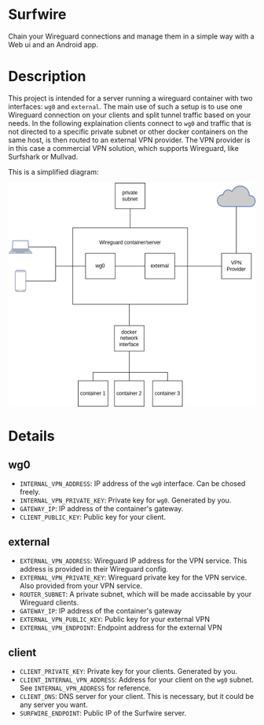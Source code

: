 # Surfwire

Chain your Wireguard connections and manage them in a simple way with a Web ui and an Android app.

# Description

This project is intended for a server running a wireguard container with two interfaces: `wg0` and `external`.
The main use of such a setup is to use one Wireguard connection on your clients and split tunnel traffic based on your needs.
In the following explaination clients connect to `wg0` and traffic that is not directed to a specific private subnet or other
docker containers on the same host, is then routed to an external VPN provider. The VPN provider is in this case a commercial
VPN solution, which supports Wireguard, like Surfshark or Mullvad.

This is a simplified diagram:

![network diagram](diagram.png)

# Details

## wg0

- `INTERNAL_VPN_ADDRESS`: IP address of the `wg0` interface. Can be chosed freely.
- `INTERNAL_VPN_PRIVATE_KEY`: Private key for `wg0`. Generated by you.
- `GATEWAY_IP`: IP address of the container's gateway.
- `CLIENT_PUBLIC_KEY`: Public key for your client.

## external

- `EXTERNAL_VPN_ADDRESS`: Wireguard IP address for the VPN service. This address is provided in their Wireguard config.
- `EXTERNAL_VPN_PRIVATE_KEY`: Wireguard private key for the VPN service. Also provided from your VPN service.
- `ROUTER_SUBNET`: A private subnet, which will be made accissable by your Wireguard clients.
- `GATEWAY_IP`: IP address of the container's gateway
- `EXTERNAL_VPN_PUBLIC_KEY`: Public key for your external VPN
- `EXTERNAL_VPN_ENDPOINT`: Endpoint address for the external VPN

## client

- `CLIENT_PRIVATE_KEY`: Private key for your clients. Generated by you.
- `CLIENT_INTERNAL_VPN_ADDRESS`: Address for your client on the `wg0` subnet. See `INTERNAL_VPN_ADDRESS` for reference.
- `CLIENT_DNS`: DNS server for your client. This is necessary, but it could be any server you want.
- `SURFWIRE_ENDPOINT`: Public IP of the Surfwire server.
